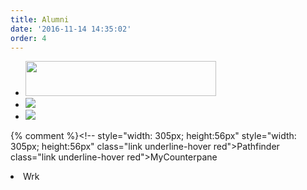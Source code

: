 ```yaml
---
title: Alumni
date: '2016-11-14 14:35:02'
order: 4
---
```

<ul class="list di ml0 center tc">
 <li class="fl mr2 db">
   <a href="http://transfernation.org/">
   <img src="transfernation-logo.png" style="width: 305px; height:56px"/>
   </a>
 </li>
 <li class="fl mr2 db">
   <a href="https://www.pathfinder.vet/">
   <img src="pathfinder-logo.png"/>
   </a>
 </li>
 <li class="fl mr2 db">
   <a href="http://www.mycounterpane.com/">
    <img src="mcp-logo.png"/>
    </a>
 </li>
</ul>


{% comment %}<!--
 style="width: 305px; height:56px"
 style="width: 305px; height:56px"
class="link underline-hover red">Pathfinder</a>
class="link underline-hover red">MyCounterpane</a>

<li class="fl mr2 db">
  Wrk
</li>
